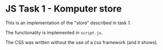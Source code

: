 # JS Task 1 - Komputer store
This is an implementation of the "store" described in task 1.

The functionality is implemented in `script.js`.

The CSS was written without the use of a css framework (and it shows). 
